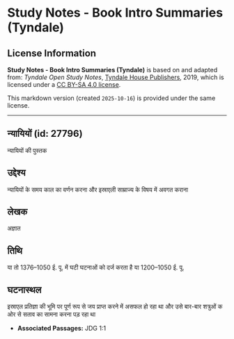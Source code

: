 # Study Notes - Book Intro Summaries (Tyndale)

## License Information

**Study Notes - Book Intro Summaries (Tyndale)** is based on and adapted from: _Tyndale Open Study Notes_, [Tyndale House Publishers](https://tyndaleopenresources.com/), 2019, which is licensed under a [CC BY-SA 4.0 license](https://creativecommons.org/licenses/by-sa/4.0/legalcode.en).

This markdown version (created `2025-10-16`) is provided under the same license.



--------------------------------

## न्यायियों (id: 27796)

न्यायियों की पुस्तक

उद्देश्य
--------

न्यायियों के समय काल का वर्णन करना और इस्राएली साम्राज्य के विषय में अवगत कराना

लेखक
----

अज्ञात

तिथि
----

या तो 1376–1050 ई. पू. में घटी घटनाओं को दर्ज करता है या 1200–1050 ई. पू.

घटनास्थल
--------

इस्राएल प्रतिज्ञा की भूमि पर पूर्ण रूप से जय प्राप्त करने में असफल हो रहा था और उसे बार\-बार शत्रुओं क ओर से सताव का सामना करना पड़ रहा था

* **Associated Passages:** JDG 1:1

